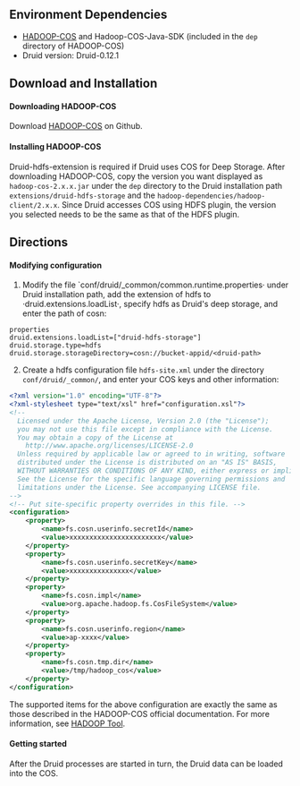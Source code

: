 ## Environment Dependencies

- [HADOOP-COS](https://github.com/tencentyun/hadoop-cos) and Hadoop-COS-Java-SDK (included in the `dep` directory of HADOOP-COS)
- Druid version: Druid-0.12.1

## Download and Installation

#### Downloading HADOOP-COS 

Download [HADOOP-COS](https://github.com/tencentyun/hadoop-cos) on Github.

#### Installing HADOOP-COS
Druid-hdfs-extension is required if Druid uses COS for Deep Storage.
After downloading HADOOP-COS, copy the version you want displayed as `hadoop-cos-2.x.x.jar` under the `dep` directory to the Druid installation path `extensions/druid-hdfs-storage` and the `hadoop-dependencies/hadoop-client/2.x.x`. Since Druid accesses COS using HDFS plugin, the version you selected needs to be the same as that of the HDFS plugin.

## Directions
#### Modifying configuration

1. Modify the file `conf/druid/_common/common.runtime.properties· under Druid installation path, add the extension of hdfs to ·druid.extensions.loadList·, specify hdfs as Druid's deep storage, and enter the path of cosn:

```shell
properties
druid.extensions.loadList=["druid-hdfs-storage"]
druid.storage.type=hdfs
druid.storage.storageDirectory=cosn://bucket-appid/<druid-path>
```

2. Create a hdfs configuration file `hdfs-site.xml` under the directory `conf/druid/_common/`, and enter your COS keys and other information:

```xml
<?xml version="1.0" encoding="UTF-8"?>
<?xml-stylesheet type="text/xsl" href="configuration.xsl"?>
<!--
  Licensed under the Apache License, Version 2.0 (the "License");
  you may not use this file except in compliance with the License.
  You may obtain a copy of the License at
    http://www.apache.org/licenses/LICENSE-2.0
  Unless required by applicable law or agreed to in writing, software
  distributed under the License is distributed on an "AS IS" BASIS,
  WITHOUT WARRANTIES OR CONDITIONS OF ANY KIND, either express or implied.
  See the License for the specific language governing permissions and
  limitations under the License. See accompanying LICENSE file.
-->
<!-- Put site-specific property overrides in this file. -->
<configuration>
    <property>
        <name>fs.cosn.userinfo.secretId</name>
        <value>xxxxxxxxxxxxxxxxxxxxxxx</value>
    </property>
    <property>
        <name>fs.cosn.userinfo.secretKey</name>
        <value>xxxxxxxxxxxxxxx</value>
    </property>
    <property>
        <name>fs.cosn.impl</name>
        <value>org.apache.hadoop.fs.CosFileSystem</value>
    </property>
    <property>
        <name>fs.cosn.userinfo.region</name>
        <value>ap-xxxx</value>
    </property>
    <property>
        <name>fs.cosn.tmp.dir</name>
        <value>/tmp/hadoop_cos</value>
    </property>
</configuration>
```

The supported items for the above configuration are exactly the same as those described in the HADOOP-COS official documentation. For more information, see [HADOOP Tool](https://intl.cloud.tencent.com/document/product/436/6884).

#### Getting started

After the Druid processes are started in turn, the Druid data can be loaded into the COS.
